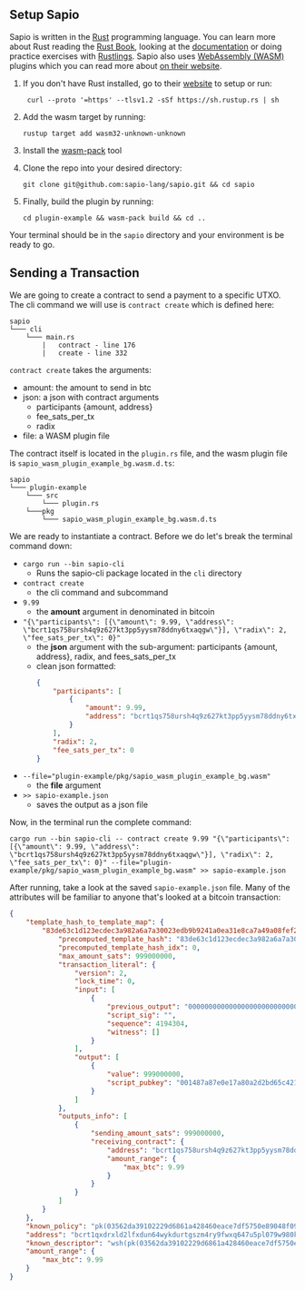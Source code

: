 ## Setup Sapio

Sapio is written in the [Rust](https://rustup.rs/) programming language. You can learn more about Rust reading the [Rust Book](https://doc.rust-lang.org/book/), looking at the [documentation](https://doc.rust-lang.org/reference/introduction.html) or doing practice exercises with [Rustlings](https://github.com/rust-lang/rustlings). Sapio also uses [WebAssembly (WASM)](https://rustwasm.github.io/docs/book/) plugins which you can read more about [on their website](https://rustwasm.github.io/).

1. If you don't have Rust installed, go to their [website](https://rustup.rs/) to setup or run:

        curl --proto '=https' --tlsv1.2 -sSf https://sh.rustup.rs | sh

2.  Add the wasm target by running:
   
        rustup target add wasm32-unknown-unknown

3.  Install the [wasm-pack](https://rustwasm.github.io/wasm-pack/) tool
   
4.  Clone the repo into your desired directory: 
        
        git clone git@github.com:sapio-lang/sapio.git && cd sapio

5.  Finally, build the plugin by running:
        
        cd plugin-example && wasm-pack build && cd ..

Your terminal should be in the `sapio` directory and your environment is be ready to go.

## Sending a Transaction
We are going to create a contract to send a payment to a specific UTXO. The cli command we will use is `contract create` which is defined here:

    sapio   
    └─── cli
        └─── main.rs
            |   contract - line 176
            |   create - line 332

`contract create` takes the arguments:
* amount: the amount to send in btc
* json: a json with contract arguments
  * participants {amount, address}
  * fee_sats_per_tx
  * radix
* file: a WASM plugin file

The contract itself is located in the `plugin.rs` file, and the wasm plugin file is `sapio_wasm_plugin_example_bg.wasm.d.ts`:

    sapio   
    └─── plugin-example
        └─── src
            └─── plugin.rs
        └───pkg
            └─── sapio_wasm_plugin_example_bg.wasm.d.ts

We are ready to instantiate a contract. Before we do let's break the terminal command down:

* `cargo run --bin sapio-cli`
  * Runs the sapio-cli package located in the `cli` directory
* `contract create`
  * the cli command and subcommand
* `9.99`
  * the **amount** argument in denominated in bitcoin
* `"{\"participants\": [{\"amount\": 9.99, \"address\": \"bcrt1qs758ursh4q9z627kt3pp5yysm78ddny6txaqgw\"}], \"radix\": 2, \"fee_sats_per_tx\": 0}"`
  * the **json** argument with the sub-argument: participants {amount, address}, radix, and fees_sats_per_tx
  * clean json formatted:
    ```json
    {
        "participants": [
            {
                "amount": 9.99,
                "address": "bcrt1qs758ursh4q9z627kt3pp5yysm78ddny6txaqgw"
            }
        ],
        "radix": 2, 
        "fee_sats_per_tx": 0
    }
    ```
* `--file="plugin-example/pkg/sapio_wasm_plugin_example_bg.wasm"`
  * the **file** argument
* `>> sapio-example.json`
  * saves the output as a json file

Now, in the terminal run the complete command:

    cargo run --bin sapio-cli -- contract create 9.99 "{\"participants\": [{\"amount\": 9.99, \"address\": \"bcrt1qs758ursh4q9z627kt3pp5yysm78ddny6txaqgw\"}], \"radix\": 2, \"fee_sats_per_tx\": 0}" --file="plugin-example/pkg/sapio_wasm_plugin_example_bg.wasm" >> sapio-example.json

After running, take a look at the saved `sapio-example.json` file. Many of the attributes will be familiar to anyone that's looked at a bitcoin transaction:

```json
{
    "template_hash_to_template_map": {
        "83de63c1d123ecdec3a982a6a7a30023edb9b9241a0ea31e8ca7a49a08fef20d": {
            "precomputed_template_hash": "83de63c1d123ecdec3a982a6a7a30023edb9b9241a0ea31e8ca7a49a08fef20d",
            "precomputed_template_hash_idx": 0,
            "max_amount_sats": 999000000,
            "transaction_literal": {
                "version": 2,
                "lock_time": 0,
                "input": [
                    {
                        "previous_output": "0000000000000000000000000000000000000000000000000000000000000000:4294967295",
                        "script_sig": "",
                        "sequence": 4194304,
                        "witness": []
                    }
                ],
                "output": [
                    {
                        "value": 999000000,
                        "script_pubkey": "001487a87e0e17a80a2d2bd65c421a1090df8ed6cc9a"
                    }
                ]
            },
            "outputs_info": [
                {
                    "sending_amount_sats": 999000000,
                    "receiving_contract": {
                        "address": "bcrt1qs758ursh4q9z627kt3pp5yysm78ddny6txaqgw",
                        "amount_range": {
                            "max_btc": 9.99
                        }
                    }
                }
            ]
        }
    },
    "known_policy": "pk(03562da39102229d6861a428460eace7df5750e89048f09aac74896143512c0e14)",
    "address": "bcrt1qxdrxld2lfxdun64wykdurtgszm4ry9fwxq647u5pl079w980kfmsdadmua",
    "known_descriptor": "wsh(pk(03562da39102229d6861a428460eace7df5750e89048f09aac74896143512c0e14))#mwz2jpj9",
    "amount_range": {
        "max_btc": 9.99
    }
}
```